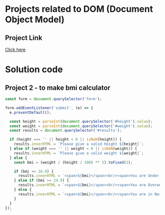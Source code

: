 # Projects related to DOM (Document Object Model)

## Project Link
[Click here](https://stackblitz.com/edit/dom-project-chaiaurcode-frdl7i5u?file=2-BMICalculator%2Findex.html,2-BMICalculator%2Fchaiaurcode.js)

# Solution code

## Project 2 - to make bmi calculator

```javascript
const form = document.querySelector('form');

form.addEventListener('submit', (e) => {
  e.preventDefault();

  const height = parseInt(document.querySelector('#height').value);
  const weight = parseInt(document.querySelector('#weight').value);
  const results = document.querySelector('#results');

  if (height === '' || height < 0 || isNaN(height)) {
    results.innerHTML = `Please give a valid height ${height}`;
  } else if (weight === '' || weight < 0 || isNaN(weight)) {
    results.innerHTML = `Please give a valid weight ${weight}`;
  } else {
    const bmi = (weight / (height / 100) ** 2).toFixed(2);

    if (bmi <= 18.6) {
      results.innerHTML = `<span>${bmi}</span><br/><span>You are Under Weight</span>`;
    } else if (bmi >= 24.9) {
      results.innerHTML = `<span>${bmi}</span><br/><span>You are Overweight</span>`;
    } else {
      results.innerHTML = `<span>${bmi}</span><br/><span>You are in Normal Range</span>`;
    }
  }
});

```